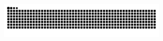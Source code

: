 <picture>
  <source media="(prefers-color-scheme: dark)" srcset="https://raw.githubusercontent.com/andaoai/andaoai/output/github-contribution-grid-snake-dark.svg">
  <source media="(prefers-color-scheme: light)" srcset="https://raw.githubusercontent.com/andaoai/andaoai/output/github-contribution-grid-snake.svg">
  <img alt="github contribution grid snake animation" src="https://raw.githubusercontent.com/andaoai/andaoai/output/github-contribution-grid-snake.svg">
</picture>
